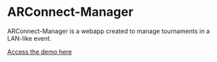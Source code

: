 # ARConnect-Manager 

ARConnect-Manager is a webapp created to manage tournaments in a LAN-like event. 

[Access the demo here](https://arconnect.k8s.ing.he-arc.ch/)
